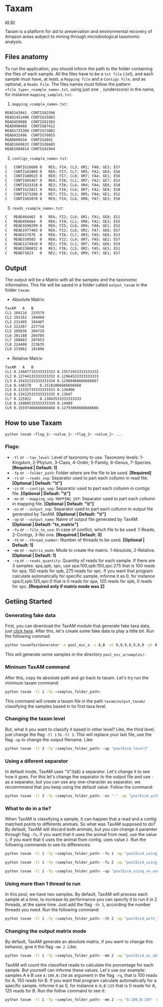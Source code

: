 # Taxam

[pt-br](doc/docs/readme-pt_br.md)

Taxam is a platform for aid to areservation and environmental recovery of Amazon areas aubject to mining through microbiological taxonomic analysis.

## Files anatomy
To run the application, you should inform the path to the folder containing the files of each sample. All the files have to be a `txt file` (.txt), and each sample must have, at least, a `Mapping file` and a `Contigs File`, and as optional, a `Reads File`. The files names must follow the pattern `<file_type>_<sample_name>.txt`, using just one `_` (underscore) in the name, for instance `mapping_sample1.txt`.

1. `mapping_<sample_name>.txt`:
```txt
READ143941	CONTIG92596
READ1451406	CONTIG25083
READ459980	CONTIG92303
READ990460	CONTIG87412
READ1725384	CONTIG73062
READ432496	CONTIG76055
READ606934	CONTIG2041
READ1669633	CONTIG36603
READ1904814	CONTIG41944
```
2. `contigs_<sample_name>.txt`:
```txt
C	CONTIG16688	0	RE5; FI4; CL3; OR1; FA8; GE3; ES7
C	CONTIG42069	0	RE6; FI7; CL7; OR5; FA2; GE4; ES6
C	CONTIG80615	0	RE8; FI7; CL8; OR7; FA4; GE1; ES6
C	CONTIG65467	0	RE4; FI8; CL1; OR7; FA2; GE7; ES3
C	CONTIG33318	0	RE3; FI6; CL4; OR4; FA4; GE6; ES8
C	CONTIG22821	0	RE4; FI6; CL6; OR7; FA2; GE9; ES8
C	CONTIG73208	0	RE7; FI5; CL1; OR5; FA4; GE1; ES2
C	CONTIG65070	0	RE9; FI4; CL6; OR8; FA7; GE3; ES6
```

3. `reads_<sample_name>.txt`:
```txt
C	READ464462	0	RE4; FI2; CL6; OR1; FA1; GE8; ES1
C	READ456664	0	RE6; FI9; CL1; OR6; FA2; GE3; ES5
C	READ1690299	0	RE6; FI5; CL6; OR4; FA8; GE1; ES2
C	READ1977403	0	RE6; FI2; CL6; OR2; FA7; GE8; ES7
C	READ157676	0	RE6; FI6; CL7; OR3; FA5; GE6; ES3
C	READ339503	0	RE8; FI2; CL4; OR7; FA5; GE2; ES7
C	READ1274910	0	RE2; FI9; CL1; OR7; FA5; GE6; ES9
C	READ1500832	0	RE3; FI6; CL5; OR2; FA5; GE3; ES1
C	READ71623	0	RE2; FI6; CL6; OR9; FA7; GE1; ES7
```

## Output
The output will be a Matrix with all the samples and the taxonomic information. This file will be saved in a folder called `output_taxam` in the folder `taxam`.
- Absolute Matrix:
```txt
TaxAM	A	B
CL1	204116	233579
CL2	191162	194468
CL3	231485	194407
CL4	222267	227716
CL5	185036	204729
CL6	201188	204705
CL7	188883	207653
CL8	224408	223635
CL9	233962	191896
```
- Relative Matrix:
```txt
TaxAM	A	B
CL1	0.13607733333333333	0.15571933333333332
CL2	0.12744133333333332	0.12964533333333333
CL3	0.15432333333333334	0.12960466666666667
CL4	0.148178	0.15181066666666668
CL5	0.12335733333333333	0.136486
CL6	0.13412533333333335	0.13647
CL7	0.125922	0.13843533333333333
CL8	0.14960533333333334	0.14909
CL9	0.15597466666666668	0.12793066666666666
```


## How to use Taxam
```sh
python taxam <flag_1> <value_1> <flag_2> <value_2> ...
```

### Flags:
- `-tl` or `--tax_level`: Level of taxonomy to use. Taxonomy levels: 1-Kingdom, 2-Phylum, 3-Class, 4-Order, 5-Family, 6-Genus, 7-Species. **[Required | Default: 1]**
- `-fp` or `--folder_path`: Folder where are the file to be used. **[Required]**
- `-rs` or `--reads_sep`: Separator used to part each collumn in read file. **[Optional | Default: "\t"]**
- `-cs` or `--contigs_sep`: Separator used to part each collumn in contigs file. **[Optional | Default: "\t"]**
- `-ms` or `--mapping_sep MAPPING_SEP`: Separator used to part each collumn in mapping file. **[Optional | Default: "\t"]**
- `-os` or `--output_sep`: Separator used to part each collumn in output file generated by TaxAM. **[Optional | Default: "\t"]**
- `-op` or `--output_name`: Name of output file generated by TaxAM. **[Optional | Default: "tx_matrix"]**
- `-fu` or `--file_to_use`: In case of conflict, which file to be used .1-Reads, 2-Contigs, 3-No one. **[Required | Default: 3]**
- `-th` or `--thread_number`: Number of threads to be used. **[Optional | Default: 1]**
- `-mm` or `--matrix_mode`: Mode to create the matrix. 1-Absolute, 2-Relative. **[Optional | Default: 1]**
- `-rq` or `--reads_quantity`: Quantity of reads for each sample. If there are 3 samples: spa,spb, spc, use spa:100,spb:150,spc:275 that is 100 reads for spa, 150 reads for spb, 275 reads for spc. If you want that program calculate automatically for specific sample, informe it as 0, for instance spa:0,spb:125,spc:0 that is 0 reads for spa, 125 reads for spb, 0 reads for spc. **[Required only if matrix mode was 2]**


## Getiing Started
### **Generating fake data**
First, you can download the TaxAM module that generate fake taxa data, just [click here](https://github.com/TaxAM/taxamTestGenerator).
After this, let's create some fake data to play a little bit. Run the following commad:
```sh
python taxamTestGenerator -n pool_esc_a -s A,B -nt 9,9,9,9,9,9,9 -pt 0 -nr 100 -nc 100 -pm 0.85 -tr 3000 -tc 1000 -cr 0.75 -cc 0.90 -mc 0.65
```
This will generate some samples in the directory `pool_esc_a/samples/`.

### **Mininum TaxAM command**
After this, copy its absolute path and go back to taxam. Let's try run the minimum taxam command:
```sh
python taxam -tl 1 -fp <samples_folder_path>
```
This command will create a taxam file in the path `taxam/output_taxam/` classifying the samples based in tis first taxa level.

### **Changing the taxon level**
But, what it you want to classify it based in other level? Like, the third level, just change the flag `-tl 1` to `-tl 3`. This will replace your last file, use the flag `-op` to change the output filename. Like:
```sh
python taxam -tl 3 -fp <samples_folder_path> -op "poolEscA_level3"
```

### Using a diferent separator
In default mode, TaxAM uses "\t"(tab) a separator. Let's change it to see how it goes. For this let's change the separator to the output file and use `-` as a separator, but you can use any one-character as separator, we recommmend that you keep using the default value. Follow the command:
```sh
python taxam -tl 3 -fp <samples_folder_path> -os "-" -op "poolEscA_with_a_different_separator"
```

### **What to do in a tie?**
When TaxAM is classifying a sample, it can happen that a read and a contig matched points to differents animals. So what was TaxAM supposed to do? By default, TaxAM will discard both animals, but you can change it paramter through flag `-fu`, if you want that it uses the animal from read, use the value `1`, if you want that it uses the animal from contig, uses value `2`. Run the following commands to see its differences:
```sh
python taxam -tl 1 -fp <samples_folder_path> -fu 1 -op "poolEscA_using_read_when_tie"
```
```sh
python taxam -tl 1 -fp <samples_folder_path> -fu 2 -op "poolEscA_using_contig_when_tie"
```
```sh
python taxam -tl 1 -fp <samples_folder_path> -op "poolEscA_using_no_one_when_tie"
```

### **Using more than 1 thread to run**
In this pool, we have two samples. By default, TaxAM will process each sample at a time, to increase its performance you can specify it to run it in 2 threads, at the same time. Just add the flag `-th 2`, according the number threads you need. Run the following command:
```sh
python taxam -tl 1 -fp <samples_folder_path> -th 2 -op "poolEscA_with_two_threads"
```

### **Changing the output matrix mode**
By default, TaxAM generate an absolute matrix, if you want to change this behavior, give it the flag `-mm 2`. Like:
```sh
python taxam -tl 1 -fp <samples_folder_path> -mm 2 -op "poolEscA_as_absolute_matrix"
```
TaxAM will count the classified reads to calculate the porcentage for each sample. But yourself can informe these values. Let's use our example: samples A e B use `A:100,B:150` as argument in the flag `-rq`, that is 100 reads for A, 150 reads for B. If you want that program calculate automatically for a specific sample, informe it as 0, for instance `A:0,B:125` that is 0 reads for A, 125 reads for B. Run the follow command to see it:
```sh
python taxam -tl 1 -fp <samples_folder_path> -mm 2 -rq "A:100,B:150" -op "poolEscA_as_manual_absolute_matrix"
```